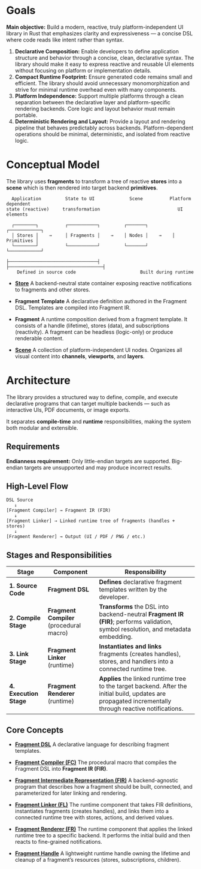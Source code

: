# Goals

**Main objective:** Build a modern, reactive, truly platform-independent UI library in Rust 
that emphasizes clarity and expressiveness — a concise DSL where code reads like intent rather 
than syntax.

1. **Declarative Composition:**
    Enable developers to define application structure and behavior through a concise, clean, 
    declarative syntax. The library should make it easy to express reactive and reusable UI 
    elements without focusing on platform or implementation details.
2. **Compact Runtime Footprint:**
    Ensure generated code remains small and efficient. The library should avoid unnecessary
    monomorphization and strive for minimal runtime overhead even with many components.
3. **Platform Independence:**
    Support multiple platforms through a clean separation between the declarative layer and 
    platform-specific rendering backends. Core logic and layout behavior must remain portable.
4. **Deterministic Rendering and Layout:**
    Provide a layout and rendering pipeline that behaves predictably across backends. 
    Platform-dependent operations should be minimal, deterministic, and isolated from reactive logic.

# Conceptual Model

The library uses **fragments** to transform a tree of reactive **stores** into a **scene** 
which is then rendered into target backend **primitives**.

```text
  Application         State to UI             Scene          Platform dependent    
state (reactive)     transformation                             UI elements

  ┌────────┐          ┌───────────┐         ┌───────┐         ┌────────────┐
  │ Stores │    →     │ Fragments │    →    │ Nodes │    →    │ Primitives │
  └────────┘          └───────────┘         └───────┘         └────────────┘

├─────────────────────────────────┤     ├───────────────────────────────────┤
    Defined in source code                        Built during runtime
```

* [**Store**](../30_runtime/stores.md)
  A backend-neutral state container exposing reactive notifications to fragments and other stores.

* **Fragment Template**
  A declarative definition authored in the Fragment DSL. Templates are compiled into Fragment IR.

* **Fragment**
  A runtime composition derived from a fragment template. It consists of a handle (lifetime), stores (data), 
  and subscriptions (reactivity). A fragment can be headless (logic-only) or produce renderable content.

* [**Scene**](../30_runtime/scene.md)
  A collection of platform-independent UI nodes. Organizes all visual content into **channels**,
  **viewports**, and **layers**.

# Architecture

The library provides a structured way to define, compile, and execute declarative 
programs that can target multiple backends — such as interactive UIs, PDF documents, or image exports.

It separates **compile-time** and **runtime** responsibilities, making the system 
both modular and extensible.

## Requirements

**Endianness requirement:** Only little-endian targets are supported.
Big-endian targets are unsupported and may produce incorrect results.

## High-Level Flow

```text
DSL Source
   ↓
[Fragment Compiler] → Fragment IR (FIR)
   ↓
[Fragment Linker] → Linked runtime tree of fragments (handles + stores)
   ↓
[Fragment Renderer] → Output (UI / PDF / PNG / etc.)
```

## Stages and Responsibilities

| Stage                  | Component                                | Responsibility                                                                                                                                           |
|------------------------|------------------------------------------|----------------------------------------------------------------------------------------------------------------------------------------------------------|
| **1. Source Code**     | **Fragment DSL**                         | **Defines** declarative fragment templates written by the developer.                                                                                     |
| **2. Compile Stage**   | **Fragment Compiler** (procedural macro) | **Transforms** the DSL into backend-neutral **Fragment IR (FIR)**; performs validation, symbol resolution, and metadata embedding.                       |
| **3. Link Stage**      | **Fragment Linker** (runtime)            | **Instantiates and links** fragments (creates handles), stores, and handlers into a connected runtime tree.                                              |
| **4. Execution Stage** | **Fragment Renderer** (runtime)          | **Applies** the linked runtime tree to the target backend. After the initial build, updates are propagated incrementally through reactive notifications. |

## Core Concepts

* [**Fragment DSL**](../10_language/00_dsl.md)
  A declarative language for describing fragment templates.

* [**Fragment Compiler (FC)**](../20_compile/compiler.md)
  The procedural macro that compiles the Fragment DSL into **Fragment IR (FIR)**.

* [**Fragment Intermediate Representation (FIR)**](../20_compile/fir.md)
  A backend-agnostic program that describes how a fragment should be built, connected, and parameterized for later linking and rendering.

* [**Fragment Linker (FL)**](../30_runtime/linker.md)
  The runtime component that takes FIR definitions, instantiates fragments (creates handles), and links them into a connected runtime tree with stores, actions, and derived values.

* [**Fragment Renderer (FR)**](../40_render/renderer.md)
  The runtime component that applies the linked runtime tree to a specific backend. It performs the initial build and then reacts to fine-grained notifications.

* [**Fragment Handle**](../30_runtime/handles.md)
  A lightweight runtime handle owning the lifetime and cleanup of a fragment’s resources (stores, subscriptions, children).
